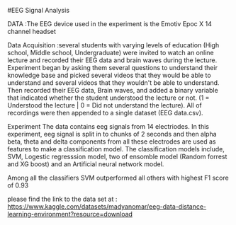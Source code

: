 #EEG Signal Analysis


DATA :The EEG device used in the experiment is the Emotiv Epoc X 14 channel headset

Data Acquisition :several students with varying levels of education (High school, Middle school, Undergraduate) were invited to watch an online lecture and recorded their EEG data and brain waves during the lecture. Experiment began by asking them several questions to understand their knowledge base and picked several videos that they would be able to understand and several videos that they wouldn't be able to understand. Then recorded their EEG data, Brain waves, and added a binary variable that indicated whether the student understood the lecture or not. (1 = Understood the lecture | 0 = Did not understand the lecture). All of recordings were then appended to a single dataset (EEG data.csv).

Experiment The data contains eeg signals from 14 electriodes. In this experiment, eeg signal is split in to chunks of 2 seconds and then alpha beta, theta and delta components from all these electrodes are used as features to make a classification model. The classification models include, SVM, Logestic regresssion model, two of ensomble model (Random forrest and XG boost) and an Artificial neural network model.

Among all the classifiers SVM outperformed all others with highest F1 score of 0.93


please find the link to the data set at : https://www.kaggle.com/datasets/madyanomar/eeg-data-distance-learning-environment?resource=download
